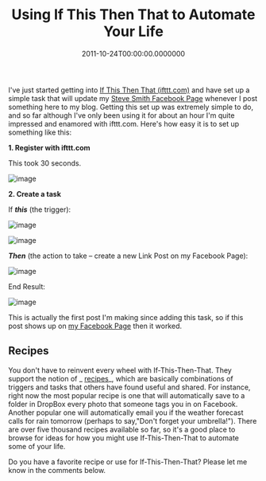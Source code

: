 ﻿---
title: Using If This Then That to Automate Your Life
date: "2011-10-24T00:00:00.0000000"
featuredImage: ../../img/default-post-image.png
---

I've just started getting into [If This Then That (ifttt.com)](http://ifttt.com) and have set up a simple task that will update my [Steve Smith Facebook Page](https://www.facebook.com/StevenAndrewSmith) whenever I post something here to my blog. Getting this set up was extremely simple to do, and so far although I've only been using it for about an hour I'm quite impressed and enamored with ifttt.com. Here's how easy it is to set up something like this:

**1\. Register with ifttt.com**

This took 30 seconds.

![image](/img/image_15_ifttt.png "image")

**2\. Create a task**

If **_this_** (the trigger):

![image](/img/image_3_ifttt.png"image")

![image](/img/image_6_ifttt.png"image")

**_Then_** (the action to take – create a new Link Post on my Facebook Page):

![image](/img/image_9_ifttt.png"image")

End Result:

![image](/img/image_12_ifttt.png"image")

This is actually the first post I'm making since adding this task, so if this post shows up on [my Facebook Page](https://www.facebook.com/StevenAndrewSmith) then it worked.

## Recipes

You don't have to reinvent every wheel with If-This-Then-That. They support the notion of _ [recipes](http://ifttt.com/recipes)_, which are basically combinations of triggers and tasks that others have found useful and shared. For instance, right now the most popular recipe is one that will automatically save to a folder in DropBox every photo that someone tags you in on Facebook. Another popular one will automatically email you if the weather forecast calls for rain tomorrow (perhaps to say,"Don't forget your umbrella!"). There are over five thousand recipes available so far, so it's a good place to browse for ideas for how you might use If-This-Then-That to automate some of your life.

Do you have a favorite recipe or use for If-This-Then-That? Please let me know in the comments below.

